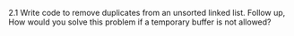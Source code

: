2.1 Write code to remove duplicates from an unsorted linked list.	Follow up, How would you solve this problem if a temporary buffer is not allowed?